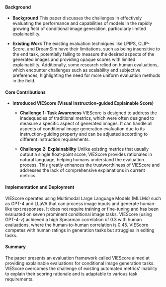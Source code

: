 #### Background
- **Background**
This paper discusses the challenges in effectively evaluating the performance and capabilities of models in the rapidly growing field of conditional image generation, particularly limited explainability.

- **Existing Work**
The existing evaluation techniques like LPIPS, CLIP-Score, and DreamSim have their limitations, such as being insensitive to the end task, potentially failing to measure the desired aspects of the generated images and providing opaque scores with limited explainability. Additionally, some research relied on human evaluations, which encounter challenges such as scalability and subjective preferences, highlighting the need for more uniform evaluation methods in the field.

#### Core Contributions
- **Introduced VIEScore (Visual Instruction-guided Explainable Score)**
  - **Challenge 1: Task Awareness**
      VIEScore is designed to address the inadequacies of traditional metrics, which were often designed to measure a specific aspect of generated images. It can handle all aspects of conditional image generation evaluation due to its instruction-guiding property and can be adjusted according to different instruction requirements.

  - **Challenge 2: Explainability**
      Unlike existing metrics that usually output a single float-point score, VIEScore provides rationales in natural language, helping humans understand the evaluation process. This greatly enhances the trustworthiness of VIEScore and addresses the lack of comprehensive explanations in current metrics.

#### Implementation and Deployment
VIEScore operates using Multimodal Large Language Models (MLLMs) such as GPT-4 and LLaVA that can process image inputs and generate human-like text responses. It does not require training or fine-tuning and has been evaluated on seven prominent conditional image tasks. VIEScore (using GPT-4-v) achieved a high Spearman correlation of 0.3 with human evaluations, where the human-to-human correlation is 0.45. VIEScore competes with human ratings in generation tasks but struggles in editing tasks.

#### Summary
The paper presents an evaluation framework called VIEScore aimed at providing explainable evaluations for conditional image generation tasks. VIEScore overcomes the challenge of existing automated metrics' inability to explain their scoring rationale and is adaptable to various task requirements.